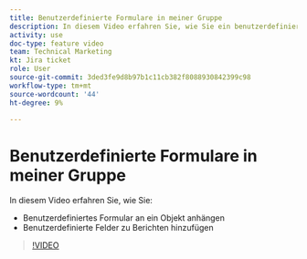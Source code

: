 ```yaml
---
title: Benutzerdefinierte Formulare in meiner Gruppe
description: In diesem Video erfahren Sie, wie Sie ein benutzerdefiniertes Formular an ein Objekt anhängen und benutzerdefinierte Felder zu Berichten hinzufügen.
activity: use
doc-type: feature video
team: Technical Marketing
kt: Jira ticket
role: User
source-git-commit: 3ded3fe9d8b97b1c11cb382f8088930842399c98
workflow-type: tm+mt
source-wordcount: '44'
ht-degree: 9%

---
```


# Benutzerdefinierte Formulare in meiner Gruppe

In diesem Video erfahren Sie, wie Sie:

* Benutzerdefiniertes Formular an ein Objekt anhängen
* Benutzerdefinierte Felder zu Berichten hinzufügen

>[!VIDEO](https://video.tv.adobe.com/v/335173/?quality=12)
